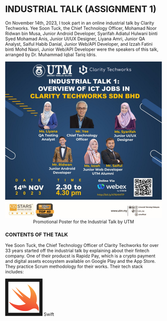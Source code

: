 # INDUSTRIAL TALK (ASSIGNMENT 1)

On November 14th, 2023, I took part in an online industrial talk by Clarity Techworks.
Yee Soon Tuck, the Chief Technology Officer, Mohamad Noor Ridwan bin Musa, Junior Android
Developer, Syarifah Adiatul Hulwani binti Syed Mohamad Anis, Junior UI/UX Designer, Liyana Amri,
Junior QA Analyst, Saiful Habib Danial, Junior Web/API Developer, and Izzah Fatini binti Mohd Nasri,
Junior Web/API Developer were the speakers of this talk, arranged by Dr. Muhammad Iqbal Tariq Idris.

<p align="center">
<img src="https://github.com/dotrovi/UTM-e-Portfolio/blob/main/Industrial%20Talk%20(Assignment%201)/webexIndustrialTalk.jpg"/> Promotional Poster for the Industrial Talk by UTM
</p>

### CONTENTS OF THE TALK

Yee Soon Tuck, the Chief Technology Officer of Clarity Techworks for over 33 years started off the industrial 
talk by explaining about their fintech company. One of their producst is Rapidz Pay, which is a crypto payment
and digital assets ecosystem available on Google Play and the App Store. They practice Scrum methodology for their
works. Their tech stack includes:

<p align="left">
<img src="https://github.com/dotrovi/UTM-e-Portfolio/blob/main/Industrial%20Talk%20(Assignment%201)/Photos/swiftImage.png" width="100" height="100" border="10"/> Swift
</p>

